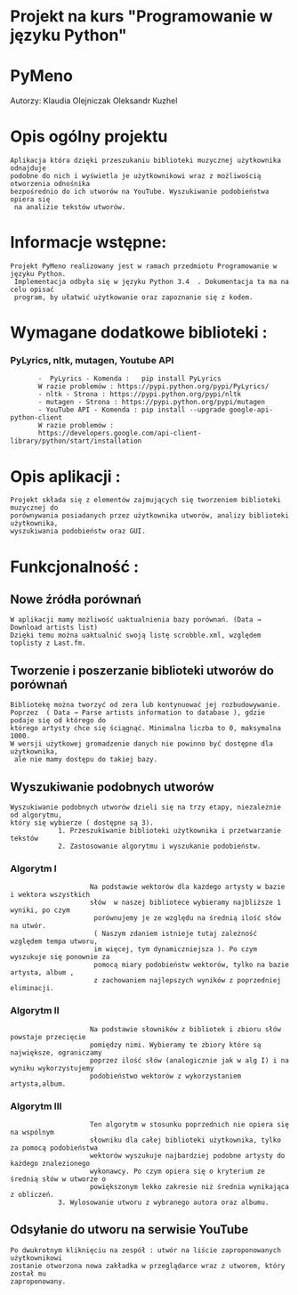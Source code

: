 # Projekt na kurs "Programowanie w języku Python"

# PyMeno


Autorzy:
Klaudia Olejniczak
Oleksandr Kuzhel





# Opis ogólny projektu

	Aplikacja która dzięki przeszukaniu biblioteki muzycznej użytkownika odnajduje 
	podobne do nich i wyświetla je użytkownikowi wraz z możliwością otworzenia odnośnika 
	bezpośrednio do ich utworów na YouTube. Wyszukiwanie podobieństwa opiera się
	 na analizie tekstów utworów.

# Informacje wstępne:

	Projekt PyMeno realizowany jest w ramach przedmiotu Programowanie w języku Python.
	 Implementacja odbyła się w języku Python 3.4  . Dokumentacja ta ma na celu opisać 
	 program, by ułatwić użytkowanie oraz zapoznanie się z kodem.


# Wymagane dodatkowe biblioteki :

### PyLyrics, nltk, mutagen, Youtube API
	       -  PyLyrics - Komenda :   pip install PyLyrics 
	       W razie problemów : https://pypi.python.org/pypi/PyLyrics/ 
	       - nltk - Strona : https://pypi.python.org/pypi/nltk 
	       - mutagen - Strona : https://pypi.python.org/pypi/mutagen 
	       - YouTube API - Komenda : pip install --upgrade google-api-python-client 
	       W razie problemów : 
	       https://developers.google.com/api-client-library/python/start/installation 
	       

# Opis aplikacji :

	Projekt składa się z elementów zajmujących się tworzeniem biblioteki muzycznej do 
	porównywania posiadanych przez użytkownika utworów, analizy biblioteki użytkownika, 
	wyszukiwania podobieństw oraz GUI.  


# Funkcjonalność :

## Nowe źródła porównań
	
	W aplikacji mamy możliwość uaktualnienia bazy porównań. (Data → Download artists list)  
	Dzięki temu można uaktualnić swoją listę scrobble.xml, względem toplisty z Last.fm. 

## Tworzenie  i poszerzanie biblioteki utworów do porównań

	Bibliotekę można tworzyć od zera lub kontynuować jej rozbudowywanie. 
	Poprzez  ( Data → Parse artists information to database ), gdzie podaje się od którego do 
	którego artysty chce się ściągnąć. Minimalna liczba to 0, maksymalna 1000. 
	W wersji użytkowej gromadzenie danych nie powinno być dostępne dla użytkownika,
	 ale nie mamy dostępu do takiej bazy.

## Wyszukiwanie podobnych utworów

	Wyszukiwanie podobnych utworów dzieli się na trzy etapy, niezależnie od algorytmu, 
	który się wybierze ( dostępne są 3). 
                1. Przeszukiwanie biblioteki użytkownika i przetwarzanie tekstów
                2. Zastosowanie algorytmu i wyszukanie podobieństw.
###                 Algorytm I
                    	Na podstawie wektorów dla każdego artysty w bazie i wektora wszystkich 
                    	słów  w naszej bibliotece wybieramy najbliższe 1 wyniki, po czym
                    	 porównujemy je ze względu na średnią ilość słów na utwór. 
                    	 ( Naszym zdaniem istnieje tutaj zależność względem tempa utworu,
                    	 im więcej, tym dynamiczniejsza ). Po czym wyszukuje się ponownie za 
                    	 pomocą miary podobieństw wektorów, tylko na bazie artysta, album ,
                    	 z zachowaniem najlepszych wyników z poprzedniej eliminacji.
###                 Algorytm II
                    	Na podstawie słowników z bibliotek i zbioru słów powstaje przecięcie 
                    	pomiędzy nimi. Wybieramy te zbiory które są największe, ograniczamy 
                    	poprzez ilość słów (analogicznie jak w alg I) i na wyniku wykorzystujemy 
                    	podobieństwo wektorów z wykorzystaniem artysta,album. 
###                Algorytm III
                    	Ten algorytm w stosunku poprzednich nie opiera się na wspólnym 
                    	słowniku dla całej biblioteki użytkownika, tylko za pomocą podobieństwa 
                    	wektorów wyszukuje najbardziej podobne artysty do każdego znalezionego 
                    	wykonawcy. Po czym opiera się o kryterium ze średnią słów w utworze o 
                    	powiększonym lekko zakresie niż średnia wynikająca z obliczeń.
                3. Wylosowanie utworu z wybranego autora oraz albumu.

## Odsyłanie do utworu na serwisie YouTube

	Po dwukrotnym kliknięciu na zespół : utwór na liście zaproponowanych użytkownikowi 
	zostanie otworzona nowa zakładka w przeglądarce wraz z utworem, który został mu 
	zaproponowany.